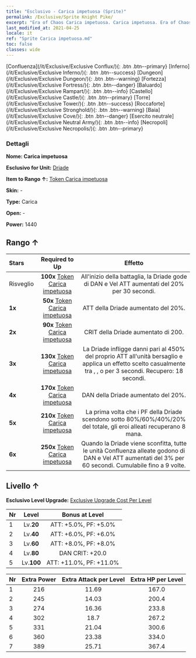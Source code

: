 ```yaml
---
title: "Esclusivo - Carica impetuosa (Sprite)"
permalink: /Exclusive/Sprite Knight Pike/
excerpt: "Era of Chaos Carica impetuosa. Carica impetuosa. Era of Chaos Esclusivo Carica impetuosa. Driade Esclusivo."
last_modified_at: 2021-04-25
locale: it
ref: "Sprite Carica impetuosa.md"
toc: false
classes: wide
---
```

 [Confluenza](/it/Exclusive/Exclusive Conflux/){: .btn .btn--primary} [Inferno](/it/Exclusive/Exclusive Inferno/){: .btn .btn--success} [Dungeon](/it/Exclusive/Exclusive Dungeon/){: .btn .btn--warning} [Fortezza](/it/Exclusive/Exclusive Fortress/){: .btn .btn--danger} [Baluardo](/it/Exclusive/Exclusive Rampart/){: .btn .btn--info} [Castello](/it/Exclusive/Exclusive Castle/){: .btn .btn--primary} [Torre](/it/Exclusive/Exclusive Tower/){: .btn .btn--success} [Roccaforte](/it/Exclusive/Exclusive Stronghold/){: .btn .btn--warning} [Baia](/it/Exclusive/Exclusive Cove/){: .btn .btn--danger} [Esercito neutrale](/it/Exclusive/Exclusive Neutral Army/){: .btn .btn--info} [Necropoli](/it/Exclusive/Exclusive Necropolis/){: .btn .btn--primary} 

### Dettagli
 **Nome: Carica impetuosa** 

 **Esclusivo for Unit:** [Driade](/it/units/Sprite/) 

 **Item to Rango ↑:** [Token Carica impetuosa](/ItemsIT/con_916/)

 **Skin:** -

 **Type:** Carica

 **Open:** -

 **Power:** 1440

## Rango ↑

  |     Stars    |  Required to Up | Effetto |
  |:-------------|:---------------:|:---------------:|
  |  Risveglio  | **100x** [Token Carica impetuosa](/ItemsIT/con_916/) | All'inizio della battaglia, la Driade gode di DAN e Vel ATT aumentati del 20% per 30 secondi. |
  | **1x** <i class="fas fa-star"/> | **50x** [Token Carica impetuosa](/ItemsIT/con_916/) | ATT della Driade aumentato del 20%. |
  | **2x** <i class="fas fa-star"/> | **90x** [Token Carica impetuosa](/ItemsIT/con_916/) | CRIT della Driade aumentato di 200. |
  | **3x** <i class="fas fa-star"/> | **130x** [Token Carica impetuosa](/ItemsIT/con_916/) | La Driade infligge danni pari al 450% del proprio ATT all'unità bersaglio e applica un effetto scelto casualmente tra <Congelamento>, <Combustione>, <Pietrificazione> o <Folgorazione> per 3 secondi. Recupero: 18 secondi. |
  | **4x** <i class="fas fa-star"/> | **170x** [Token Carica impetuosa](/ItemsIT/con_916/) | DAN della Driade aumentato del 20%. |
  | **5x** <i class="fas fa-star"/> | **210x** [Token Carica impetuosa](/ItemsIT/con_916/) | La prima volta che i PF della Driade scendono sotto 80%/60%/40%/20% del totale, gli eroi alleati recuperano 8 mana. |
  | **6x** <i class="fas fa-star"/> | **250x** [Token Carica impetuosa](/ItemsIT/con_916/) | Quando la Driade viene sconfitta, tutte le unità Confluenza alleate godono di DAN e Vel ATT aumentati del 3% per 60 secondi. Cumulabile fino a 9 volte. |


## Livello ↑
 **Esclusivo Level Upgrade:** [Exclusive Upgrade Cost Per Level](/Exclusive/ExclusiveUpgradeCostPerLevel/)

  |  Nr  |   Level  | Bonus at Level |
  |:-----|:--------:|:--------------:|
  | 1 | Lv.**20** | ATT: +5.0%, PF: +5.0% |
  | 2 | Lv.**40** | ATT: +6.0%, PF: +6.0% |
  | 3 | Lv.**60** | ATT: +8.0%, PF: +8.0% |
  | 4 | Lv.**80** | DAN CRIT: +20.0 |
  | 5 | Lv.**100** | ATT: +11.0%, PF: +11.0% |


  |  Nr  |  Extra Power | Extra Attack per Level | Extra HP per Level |
  |:-----|:--------:|:--------:|:--------:|
  | 1 | 216 | 11.69 | 167.0 |
  | 2 | 245 | 14.03 | 200.4 |
  | 3 | 274 | 16.36 | 233.8 |
  | 4 | 302 | 18.7 | 267.2 |
  | 5 | 331 | 21.04 | 300.6 |
  | 6 | 360 | 23.38 | 334.0 |
  | 7 | 389 | 25.71 | 367.4 |


